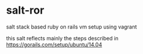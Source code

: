 salt-ror
========

salt stack based ruby on rails vm setup using vagrant

this salt reflects mainly the steps described in https://gorails.com/setup/ubuntu/14.04

